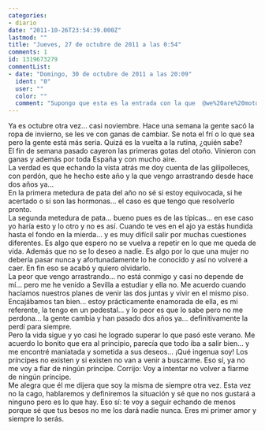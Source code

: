 ```yaml
---
categories:
- diario
date: "2011-10-26T23:54:39.000Z"
lastmod: ""
title: "Jueves, 27 de octubre de 2011 a las 0:54"
comments: 1
id: 1319673279
commentList:
- date: "Domingo, 30 de octubre de 2011 a las 20:09"
  ident: "0"
  user: ""
  color: ""
  comment: "Supongo que esta es la entrada con la que  @we%20are%20motorhead se emocionó...  \n  \nNo sé si lo he pillado. ¿La primera metedura de pata fue con ella y la segunda con él?"
---
```


Ya es octubre otra vez... casi noviembre. Hace una semana la gente sacó la ropa de invierno, se les ve con ganas de cambiar. Se nota el frí o lo que sea pero la gente está más seria. Quizá es la vuelta a la rutina, ¿quién sabe?   
El fin de semana pasado cayeron las primeras gotas del otoño. Vinieron con ganas y además por toda España y con mucho aire.   
La verdad es que echando la vista atrás me doy cuenta de las gilipolleces, con perdón, que he hecho este año y la que vengo arrastrando desde hace dos años ya...  
En la primera metedura de pata del año no sé si estoy equivocada, si he acertado o si son las hormonas... el caso es que tengo que resolverlo pronto.  
La segunda metedura de pata... bueno pues es de las típicas... en ese caso yo haría esto y lo otro y no es así. Cuando te ves en el ajo ya estás hundida hasta el fondo en la mierda... y es muy difícil salir por muchas cuestiones diferentes. Es algo que espero no se vuelva a repetir en lo que me queda de vida. Además que no se lo deseo a nadie. Es algo por lo que una mujer no debería pasar nunca y afortunadamente lo he conocido y así no volveré a caer. En fin eso se acabó y quiero olvidarlo.  
La peor que vengo arrastrando... no está conmigo y casi no depende de mí... pero me he venido a Sevilla a estudiar y ella no. Me acuerdo cuando hacíamos nuestros planes de venir las dos juntas y vivir en el mismo piso. Encajábamos tan bien... estoy prácticamente enamorada de ella, es mi referente, la tengo en un pedestal... y lo peor es que lo sabe pero no me perdona... la gente cambia y han pasado dos años ya... definitivamente la perdí para siempre.  
Pero la vida sigue y yo casi he logrado superar lo que pasó este verano. Me acuerdo lo bonito que era al principio, parecía que todo iba a salir bien... y me encontré maniatada y sometida a sus deseos... ¡Qué ingenua soy! Los príncipes no existen y si existen no van a venir a buscarme. Eso sí, ya no me voy a fiar de ningún príncipe. Corrijo: Voy a intentar no volver a fiarme de ningún príncipe.   
Me alegra que él me dijera que soy la misma de siempre otra vez. Esta vez no la cago, hablaremos y definiremos la situación y sé que no nos gustará a ninguno pero es lo que hay. Eso sí: te voy a seguir echando de menos porque sé que tus besos no me los dará nadie nunca. Eres mi primer amor y siempre lo serás.